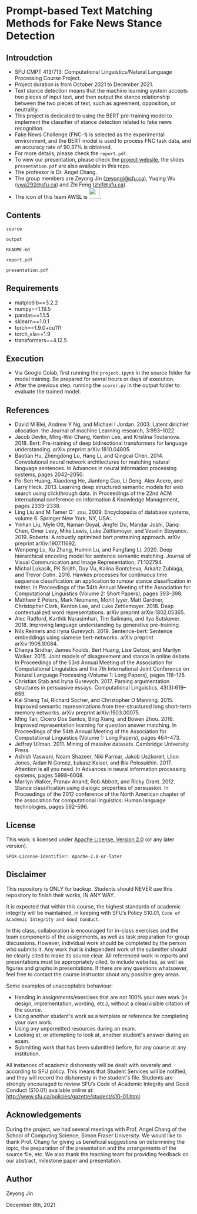 # Prompt-based Text Matching Methods for Fake News Stance Detection

## Introudction
- SFU CMPT 413/713: Computational Linguistics/Natural Language Processing Course Project.
- Project duration is from October 2021 to December 2021.
- Text stance detection means that the machine learning system accepts two pieces of input text, and then output the stance relationship between the two pieces of text, such as agreement, opposition, or neutrality.
- This project is dedicated to using the BERT pre-training model to implement the classifier of stance detection related to fake news recognition.
- Fake News Challenge (FNC-1) is selected as the experimental environment, and the BERT model is used to process FNC task data, and an accuracy rate of 90.37% is obtained.
- For more details, please check the `report.pdf`.
- To view our presentation, please check the [project website](https://www.zeyongjin.net/post/project-003-nlp-prompt-based-text-matching-methods-for-fake-news-stance-detection), the slides `presentation.pdf` are also available in this repo.
- The professor is Dr. Angel Chang.
- The group members are Zeyong Jin (zeyongj@sfu.ca), Yuqing Wu (ywa292@sfu.ca) and Zhi Feng (zhif@sfu.ca).
- The icon of this team AWSL is <img src="https://emojipedia-us.s3.amazonaws.com/content/2021/06/11/emojipedia-g4-awsl.png" height="30" width="30">.

## Contents

    source
    
    output
    
    README.md
    
    report.pdf
    
    presentation.pdf

## Requirements

- matplotlib==3.2.2
- numpy==1.19.5
- pandas==1.1.5
- sklearn==1.0.1
- torch==1.9.0+cu111
- torch_xla==1.9
- transformers==4.12.5

## Execution

- Via Google Colab, first running the `project.ipynb` in the source folder for model training. Be prepared for sevral hours or days of execution.
- After the previous step, running the `scorer.py` in the output folder to evaluate the trained model.

## References

- David M Blei, Andrew Y Ng, and Michael I Jordan. 2003. Latent dirichlet allocation. the Journal of machine Learning research, 3:993–1022.
- Jacob Devlin, Ming-Wei Chang, Kenton Lee, and Kristina Toutanova. 2018. Bert: Pre-training of deep bidirectional transformers for language understanding. arXiv preprint arXiv:1810.04805.
- Baotian Hu, Zhengdong Lu, Hang Li, and Qingcai Chen. 2014. Convolutional neural network architectures for matching natural language sentences. In Advances in neural information processing systems, pages 2042–2050.
- Po-Sen Huang, Xiaodong He, Jianfeng Gao, Li Deng, Alex Acero, and Larry Heck. 2013. Learning deep structured semantic models for web search using clickthrough data. In Proceedings of the 22nd ACM international conference on Information & Knowledge Management, pages 2333–2338.
- Ling Liu and M Tamer O¨ zsu. 2009. Encyclopedia of database systems, volume 6. Springer New York, NY, USA:.
- Yinhan Liu, Myle Ott, Naman Goyal, Jingfei Du, Mandar Joshi, Danqi Chen, Omer Levy, Mike Lewis, Luke Zettlemoyer, and Veselin Stoyanov. 2019. Roberta: A robustly optimized bert pretraining approach. arXiv preprint arXiv:1907.11692.
- Wenpeng Lu, Xu Zhang, Huimin Lu, and Fangfang Li. 2020. Deep hierarchical encoding model for sentence semantic matching. Journal of Visual Communication and Image Representation, 71:102794.
- Michal Lukasik, PK Srijith, Duy Vu, Kalina Bontcheva, Arkaitz Zubiaga, and Trevor Cohn. 2016. Hawkes processes for continuous time sequence classification: an application to rumour stance classification in twitter. In Proceedings of the 54th Annual Meeting of the Association for Computational Linguistics (Volume 2: Short Papers), pages 393–398.
- Matthew E Peters, Mark Neumann, Mohit Iyyer, Matt Gardner, Christopher Clark, Kenton Lee, and Luke Zettlemoyer. 2018. Deep contextualized word representations. arXiv preprint arXiv:1802.05365.
- Alec Radford, Karthik Narasimhan, Tim Salimans, and Ilya Sutskever. 2018. Improving language understanding by generative pre-training.
- Nils Reimers and Iryna Gurevych. 2019. Sentence-bert: Sentence embeddings using siamese bert-networks. arXiv preprint arXiv:1908.10084.
- Dhanya Sridhar, James Foulds, Bert Huang, Lise Getoor, and Marilyn Walker. 2015. Joint models of disagreement and stance in online debate. In Proceedings of the 53rd Annual Meeting of the Association for Computational Linguistics and the 7th International Joint Conference on Natural Language Processing (Volume 1: Long Papers), pages 116–125.
- Christian Stab and Iryna Gurevych. 2017. Parsing argumentation structures in persuasive essays. Computational Linguistics, 43(3):619–659.
- Kai Sheng Tai, Richard Socher, and Christopher D Manning. 2015. Improved semantic representations from tree-structured long short-term memory networks. arXiv preprint arXiv:1503.00075.
- Ming Tan, Cicero Dos Santos, Bing Xiang, and Bowen Zhou. 2016. Improved representation learning for question answer matching. In Proceedings of the 54th Annual Meeting of the Association for Computational Linguistics (Volume 1: Long Papers), pages 464–473.
- Jeffrey Ullman. 2011. Mining of massive datasets. Cambridge University Press.
- Ashish Vaswani, Noam Shazeer, Niki Parmar, Jakob Uszkoreit, Llion Jones, Aidan N Gomez, Łukasz Kaiser, and Illia Polosukhin. 2017. Attention is all you need. In Advances in neural information processing systems, pages 5998–6008.
- Marilyn Walker, Pranav Anand, Rob Abbott, and Ricky Grant. 2012. Stance classification using dialogic properties of persuasion. In Proceedings of the 2012 conference of the North American chapter of the association for computational linguistics: Human language technologies, pages 592–596.

## License

This work is licensed under [Apache License, Version 2.0](https://www.apache.org/licenses/LICENSE-2.0) (or any later version). 

`SPDX-License-Identifier: Apache-2.0-or-later`

## Disclaimer

This repository is ONLY for backup. Students should NEVER use this repository to finish their works, IN ANY WAY.

It is expected that within this course, the highest standards of academic integrity will be maintained, in
keeping with SFU’s Policy S10.01, `Code of Academic Integrity and Good Conduct`.

In this class, collaboration is encouraged for in-class exercises and the team components of the assignments, as well
as task preparation for group discussions. However, individual work should be completed by the person
who submits it. Any work that is independent work of the submitter should be clearly cited to make its
source clear. All referenced work in reports and presentations must be appropriately cited, to include
websites, as well as figures and graphs in presentations. If there are any questions whatsoever, feel free
to contact the course instructor about any possible grey areas.

Some examples of unacceptable behaviour:
- Handing in assignments/exercises that are not 100% your own work (in design, implementation,
wording, etc.), without a clear/visible citation of the source.
- Using another student's work as a template or reference for completing your own work.
- Using any unpermitted resources during an exam.
- Looking at, or attempting to look at, another student's answer during an exam.
- Submitting work that has been submitted before, for any course at any institution.

All instances of academic dishonesty will be dealt with severely and according to SFU policy. This means
that Student Services will be notified, and they will record the dishonesty in the student's file. Students
are strongly encouraged to review SFU’s Code of Academic Integrity and Good Conduct (S10.01) available
online at: http://www.sfu.ca/policies/gazette/student/s10-01.html.

## Acknowledgements

During the project, we had several meetings with Prof. Angel Chang of the School of Computing Science, Simon Fraser University. We would like to thank Prof. Chang for giving us beneficial suggestions on determining the topic, the preparation of the presentation and the arrangements of the source file, etc. We also thank the teaching team for providing feedback on our abstract, milestone paper and presentation.

## Author

Zeyong Jin

December 8th, 2021

